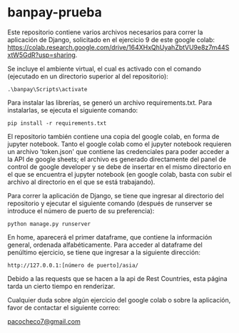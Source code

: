 # banpay-prueba

Este repositorio contiene varios archivos necesarios para correr la aplicación de Django, solicitado en el ejercicio 9 de este google colab: https://colab.research.google.com/drive/164XHxQhUyahZbtVU9e8z7m44SxtW5GdR?usp=sharing.

Se incluye el ambiente virtual, el cual es activado con el comando (ejecutado en un directorio superior al del repositorio):
```
.\banpay\Scripts\activate
```

Para instalar las librerías, se generó un archivo requirements.txt. Para instalarlas, se ejecuta el siguiente comando:
```
pip install -r requirements.txt
```

El repositorio también contiene una copia del google colab, en forma de jupyter notebook. Tanto el google colab como el jupyter notebook requieren un archivo 'token.json' que contiene las credenciales para poder acceder a la API de google sheets; el archivo es generado directamente del panel de control de google developer y se debe de insertar en el mismo directorio en el que se encuentra el jupyter notebook (en google colab, basta con subir el archivo al directorio en el que se está trabajando).

Para correr la aplicación de Django, se tiene que ingresar al directorio del repositorio y ejecutar el siguiente comando (después de runserver se introduce el número de puerto de su preferencia):
```
python manage.py runserver
```

En home, aparecerá el primer dataframe, que contiene la información general, ordenada alfabéticamente. Para acceder al dataframe del penúltimo ejercicio, se tiene que ingresar a la siguiente dirección:

```
http://127.0.0.1:[número de puerto]/asia/
```

Debido a las requests que se hacen a la api de Rest Countries, esta página tarda un cierto tiempo en renderizar.

Cualquier duda sobre algún ejercicio del google colab o sobre la aplicación, favor de contactar el siguiente correo:

pacocheco7@gmail.com
